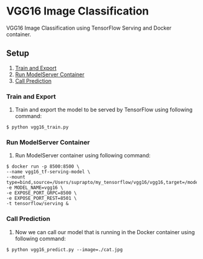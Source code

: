 # VGG16 Image Classification
VGG16 Image Classification using TensorFlow Serving and Docker container.

## Setup
1. [Train and Export](#train-and-export)
2. [Run ModelServer Container](#run-modelserver-container)
3. [Call Prediction](#call-prediction)

### Train and Export
1. Train and export the model to be served by TensorFlow using following command:
```
$ python vgg16_train.py
```

### Run ModelServer Container
1. Run ModelServer container using following command:
```
$ docker run -p 8500:8500 \
--name vgg16_tf-serving-model \
--mount type=bind,source=/Users/suprapto/my_tensorflow/vgg16/vgg16,target=/models/vgg16 -e MODEL_NAME=vgg16 \
-e EXPOSE_PORT_GRPC=8500 \
-e EXPOSE_PORT_REST=8501 \
-t tensorflow/serving &
```

### Call Prediction
1. Now we can call our model that is running in the Docker container using following command:
```
$ python vgg16_predict.py --image=./cat.jpg
```
